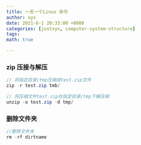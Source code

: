 ```yaml
---
title: 一天一个Linux 命令
author: xyx
date: 2021-6-1 20:33:00 +0800
categories: [justxyx, computer-system-structure]
tags: 
math: true

---
```


### zip 压接与解压

~~~java
// 将指定目录/tmp压缩成test.zip文件
zip -r test.zip tmb/

// 将压缩文件test.zip在指定目录/tmp下解压缩
unzip -o test.zip -d tmp/
~~~

### 删除文件夹
~~~java
//删除文件夹
rm -rf dirtname
~~~